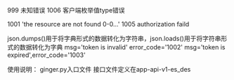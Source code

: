 999 未知错误
1006 客户端枚举值type错误

1001 'the resource are not found 0-0...'
1005  authorization faild

json.dumps()用于将字典形式的数据转化为字符串，json.loads()用于将字符串形式的数据转化为字典
msg='token is invalid' error_code='1002'
msg='token is expired',error_code='1003'

使用说明：
ginger.py入口文件
接口文件定义在app-api-v1-es_des